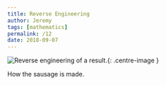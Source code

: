 ```yaml
---
title: Reverse Engineering
author: Jeremy
tags: [mathematics]
permalink: /12
date: 2018-09-07
---
```


![Reverse engineering of a result.](https://res.cloudinary.com/dh3hm8pb7/image/upload/c_scale,q_auto:best,w_615/v1535493402/CreatingProofs.png){: .centre-image }

How the sausage is made.